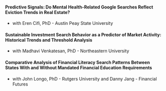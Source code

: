#### Predictive Signals: Do Mental Health-Related Google Searches Reflect Eviction Trends in Real Estate?
* with Eren Cifi, PhD - Austin Peay State University

#### Sustainable Investment Search Behavior as a Predictor of Market Activity: Historical Trends and Threshold Analysis
* with Madhavi Venkatesan, PhD - Northeastern University

#### Comparative Analysis of Financial Literacy Search Patterns Between States With and Without Mandated Financial Education Requirements
* with John Longo, PhD - Rutgers University and Danny Jang - Financial Futures
